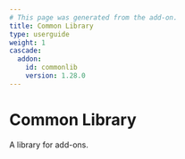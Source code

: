 ```yaml
---
# This page was generated from the add-on.
title: Common Library
type: userguide
weight: 1
cascade:
  addon:
    id: commonlib
    version: 1.28.0
---
```


# Common Library

A library for add-ons.
